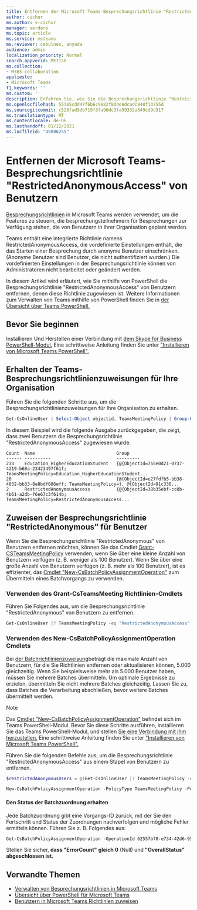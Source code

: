 ```yaml
---
title: Entfernen der Microsoft Teams-Besprechungsrichtlinie "RestrictedAnonymousAccess" von Benutzern
author: cichur
ms.author: v-cichur
manager: serdars
ms.topic: article
ms.service: msteams
ms.reviewer: cebulnes, anyada
audience: admin
localization_priority: Normal
search.appverid: MET150
ms.collection:
- M365-collaboration
appliesto:
- Microsoft Teams
f1.keywords: ''
ms.custom: ''
description: Erfahren Sie, wie Sie die Besprechungsrichtlinie "RestrictedAnonymousAccess Teams" von Benutzern in Ihrer Organisation entfernen.
ms.openlocfilehash: 55385cdd47f6b6c9882f8d4e8dcadc848f13755d
ms.sourcegitcommit: c528fad9db719f3fa96dc3fa99332a349cd9d317
ms.translationtype: MT
ms.contentlocale: de-DE
ms.lasthandoff: 01/12/2021
ms.locfileid: "49806255"
---
```

# <a name="remove-the-restrictedanonymousaccess-teams-meeting-policy-from-users"></a>Entfernen der Microsoft Teams-Besprechungsrichtlinie "RestrictedAnonymousAccess" von Benutzern

[Besprechungsrichtlinien](meeting-policies-in-teams.md) in Microsoft Teams werden verwendet, um die Features zu steuern, die besprechungsteilnehmern für Besprechungen zur Verfügung stehen, die von Benutzern in Ihrer Organisation geplant werden. 

Teams enthält eine integrierte Richtlinie namens RestrictedAnonymousAccess, die vordefinierte Einstellungen enthält, die das Starten einer Besprechung durch anonyme Benutzer einschränken. (Anonyme Benutzer sind Benutzer, die nicht authentifiziert wurden.) Die vordefinierten Einstellungen in der Besprechungsrichtlinie können von Administratoren nicht bearbeitet oder geändert werden.

In diesem Artikel wird erläutert, wie Sie mithilfe von PowerShell die Besprechungsrichtlinie "RestrictedAnonymousAccess" von Benutzern entfernen, denen diese Richtlinie zugewiesen ist. Weitere Informationen zum Verwalten von Teams mithilfe von PowerShell finden Sie in [der Übersicht über Teams PowerShell.](teams-powershell-overview.md)

## <a name="before-you-start"></a>Bevor Sie beginnen

Installieren Und Herstellen einer Verbindung mit [dem Skype for Business PowerShell-Modul.](https://www.microsoft.com/download/details.aspx?id=39366) Eine schrittweise Anleitung finden Sie unter ["Installieren von Microsoft Teams PowerShell".](teams-powershell-install.md)

## <a name="get-the-teams-meeting-policy-assignments-for-your-organization"></a>Erhalten der Teams-Besprechungsrichtlinienzuweisungen für Ihre Organisation

Führen Sie die folgenden Schritte aus, um die Besprechungsrichtlinienzuweisungen für Ihre Organisation zu erhalten.

```powershell
Get-CsOnlineUser | Select-Object objectid, TeamsMeetingPolicy | Group-Object TeamsMeetingPolicy
```

In diesem Beispiel wird die folgende Ausgabe zurückgegeben, die zeigt, dass zwei Benutzern die Besprechungsrichtlinie "RestrictedAnonymousAccess" zugewiesen wurde.

```console
Count  Name                               Group
------ ----------                         ---------
233    Education_HigherEducationStudent   {@{ObjectId=755e0d21-0737-4219-b68a-23423497f61f; TeamsMeetingPolicy=Education_HigherEducationStudent...
20                                        {@{ObjectId=e27fdfb5-bb38-4032-bb33-8e8bdf086eff; TeamsMeetingPolicy=}, @{ObjectId=91c330...
2      RestrictedAnonymousAccess          {@{ObjectId=38b35ebf-cc8b-4b61-a2db-f6e67c3f614b; TeamsMeetingPolicy=RestrictedAnonymousAccess...
```

## <a name="unassign-the-restrictedanonymous-meeting-policy-from-users"></a>Zuweisen der Besprechungsrichtlinie "RestrictedAnonymous" für Benutzer

Wenn Sie die Besprechungsrichtlinie "RestrictedAnonymous" von Benutzern entfernen möchten, können Sie das Cmdlet [Grant-CSTeamsMeetingPolicy](https://docs.microsoft.com/powershell/module/skype/grant-csteamsmeetingpolicy) verwenden, wenn Sie über eine kleine Anzahl von Benutzern verfügen (z. B. weniger als 100 Benutzer). Wenn Sie über eine große Anzahl von Benutzern verfügen (z. B. mehr als 100 Benutzer), ist es effizienter, das  [Cmdlet "New-CsBatchPolicyAssignmentOperation"](https://docs.microsoft.com/powershell/module/teams/new-csbatchpolicyassignmentoperation?view=teams-ps) zum Übermitteln eines Batchvorgangs zu verwenden.

### <a name="use-the-grant-csteamsmeeting-policy-cmdlet"></a>Verwenden des Grant-CsTeamsMeeting Richtlinien-Cmdlets

Führen Sie Folgendes aus, um die Besprechungsrichtlinie "RestrictedAnonymous" von Benutzern zu entfernen.

```powershell
Get-CsOnlineUser |? TeamsMeetingPolicy -eq "RestrictedAnonymousAccess" | Select-Object objectid | foreach {Grant-CsTeamsMeetingPolicy -Identity $_.ObjectId -PolicyName $null}
```

### <a name="use-the-new-csbatchpolicyassignmentoperation-cmdlet"></a>Verwenden des New-CsBatchPolicyAssignmentOperation Cmdlets

Bei [der Batchrichtlinienzuweisung](assign-policies.md#assign-a-policy-to-a-batch-of-users)beträgt die maximale Anzahl von Benutzern, für die Sie Richtlinien entfernen oder aktualisieren können, 5.000 gleichzeitig. Wenn Sie beispielsweise mehr als 5.000 Benutzer haben, müssen Sie mehrere Batches übermitteln. Um optimale Ergebnisse zu erzielen, übermitteln Sie nicht mehrere Batches gleichzeitig. Lassen Sie zu, dass Batches die Verarbeitung abschließen, bevor weitere Batches übermittelt werden.

> [!NOTE]
> Das [Cmdlet "New-CsBatchPolicyAssignmentOperation"](https://docs.microsoft.com/powershell/module/teams/new-csbatchpolicyassignmentoperation?view=teams-ps) befindet sich im Teams PowerShell-Modul. Bevor Sie diese Schritte ausführen, installieren Sie das Teams PowerShell-Modul, und stellen [Sie eine Verbindung mit ihm herzustellen.](https://www.powershellgallery.com/packages/MicrosoftTeams) Eine schrittweise Anleitung finden Sie unter ["Installieren von Microsoft Teams PowerShell".](teams-powershell-install.md)

Führen Sie die folgenden Befehle aus, um die Besprechungsrichtlinie "RestrictedAnonymousAccess" aus einem Stapel von Benutzern zu entfernen.

```powershell
$restrictedAnonymousUsers = @(Get-CsOnlineUser |? TeamsMeetingPolicy -eq "RestrictedAnonymousAccess" | %{ $_.ObjectId })
```

```powershell
New-CsBatchPolicyAssignmentOperation -PolicyType TeamsMeetingPolicy -PolicyName $null -Identity $restrictedAnonymousUsers -OperationName "Batch unassign meeting policy"
```

#### <a name="get-the-status-of-the-batch-assignment"></a>Den Status der Batchzuordnung erhalten

Jede Batchzuordnung gibt eine Vorgangs-ID zurück, mit der Sie den Fortschritt und Status der Zuordnungen nachverfolgen und mögliche Fehler ermitteln können. Führen Sie z. B. Folgendes aus:

```powershell
Get-CsBatchPolicyAssignmentOperation -OperationId 62557b78-e734-42d6-952f-41a454ed6115
```

Stellen Sie sicher, **dass "ErrorCount"** **gleich 0** (Null) und **"OverallStatus"** **abgeschlossen ist.**

## <a name="related-topics"></a>Verwandte Themen

- [Verwalten von Besprechungsrichtlinien in Microsoft Teams](meeting-policies-in-teams.md)
- [Übersicht über PowerShell für Microsoft Teams](teams-powershell-overview.md)
- [Benutzern in Microsoft Teams Richtlinien zuweisen](assign-policies.md)
